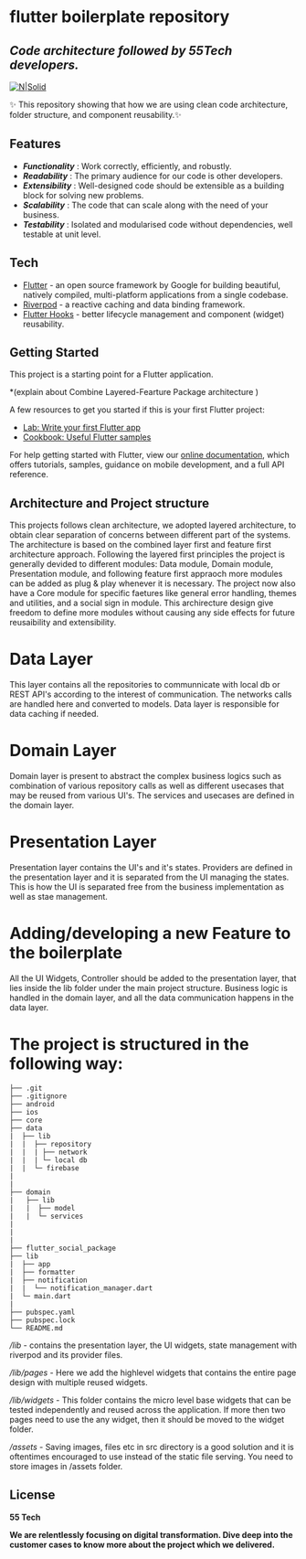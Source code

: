 # flutter boilerplate repository
## _Code architecture followed by 55Tech developers._

[![N|Solid](https://www.fiftyfivetech.io/wp-content/uploads/2021/05/logo.png)](https://nodesource.com/products/nsolid)

 ✨ This repository showing that how we are using clean code architecture, folder structure, and component reusability.✨

## Features

- _**Functionality**_  : Work correctly, efficiently, and robustly.
- _**Readability**_    : The primary audience for our code is other developers.
-  _**Extensibility**_ : Well-designed code should be extensible as a building block for solving new problems.
- _**Scalability**_    : The code that can scale along with the need of your business.
- _**Testability**_    : Isolated and modularised code without dependencies, well testable at unit level.

## Tech

- [Flutter](https://flutter.dev/) - an open source framework by Google for building beautiful, natively compiled, multi-platform applications from a single codebase.
- [Riverpod](https://riverpod.dev/) - a reactive caching and data binding framework.
- [Flutter Hooks](https://pub.dev/packages/flutter_hooks) - better lifecycle management and component (widget) reusability.


## Getting Started

This project is a starting point for a Flutter application.

*(explain about Combine Layered-Fearture Package architecture )


A few resources to get you started if this is your first Flutter project:

- [Lab: Write your first Flutter app](https://flutter.dev/docs/get-started/codelab)
- [Cookbook: Useful Flutter samples](https://flutter.dev/docs/cookbook)

For help getting started with Flutter, view our
[online documentation](https://flutter.dev/docs), which offers tutorials,
samples, guidance on mobile development, and a full API reference.

## Architecture and Project structure
This projects follows clean architecture, we adopted layered architecture, to obtain clear separation of concerns between different part of the systems.  The architecture is based on the combined layer first and feature first architecture approach. Following the layered first principles the project is generally devided to different modules: Data module, Domain module, Presentation module, and following feature first appraoch more modules can be added as plug & play whenever it is necessary. The project now also have a Core module for specific faetures like general error handling, themes and utilities, and a social sign in module. This archirecture design give freedom to define more modules without causing any side effects for future reusaibility and extensibility. 

# Data Layer
This layer contains all the repositories to communnicate with local db or REST API's according to the interest of communication. The networks calls are handled here and converted to models. Data layer is responsible for data caching if needed.

# Domain Layer
Domain layer is present to abstract the complex business logics such as combination of various repository calls as well as different usecases that may be reused from various UI's. The services and usecases are defined in the domain layer.

# Presentation Layer
Presentation layer contains the UI's and it's states. Providers are defined in the presentation layer and it is separated from the UI managing the states. This is how the UI is separated free from the business implementation as well as stae management. 

# Adding/developing a new Feature to the boilerplate
All the UI Widgets, Controller should be added to the presentation layer, that lies inside the lib folder under the main project structure. Business logic is handled in the domain layer, and all the data communication happens in the data layer.



# The project is structured in the following way:

~~~
├── .git
├── .gitignore
├── android
├── ios
├── core
├── data
|  ├── lib
|  |  ├── repository
|  |  | ├── network
|  |  | └─ local db 
|  |  └─ firebase   
|
|
├── domain
|   ├── lib
|   |  ├── model
|   |  └─ services   
|
|
|
├── flutter_social_package
├── lib
|  ├── app
|  ├── formatter
|  ├── notification
|  |  └── notification_manager.dart
|  └─ main.dart   
| 
├── pubspec.yaml
├── pubspec.lock
└── README.md

~~~

*/lib* - contains the presentation layer, the UI widgets, state management with riverpod and its provider files.

*/lib/pages* - Here we add the highlevel widgets that contains the entire page design with multiple reused widgets.

*/lib/widgets* - This folder contains the micro level base widgets that can be tested independently and reused across the application. If more then two pages need to use the any widget, then it should be moved to the widget folder.

*/assets* - Saving images, files etc in src directory is a good solution and it is oftentimes encouraged to use instead of the static file serving. You need to store images in /assets folder.


## License

**55 Tech**

**We are relentlessly focusing on digital transformation. Dive deep into the customer cases to know more about the project which we delivered.**

